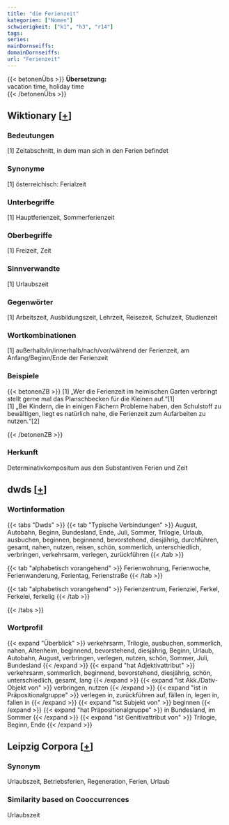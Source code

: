 ```yaml
---
title: "die Ferienzeit"
kategorien: ["Nomen"]
schwierigkeit: ["k1", "h3", "r14"]
tags:
series:
mainDornseiffs:
domainDornseiffs:
url: "Ferienzeit"
---
```


{{< betonenÜbs >}}
**Übersetzung:**  
vacation time, holiday time  
{{< /betonenÜbs >}}

## Wiktionary [[+](https://de.wiktionary.org/wiki/Ferienzeit)]

### Bedeutungen
[1] Zeitabschnitt, in dem man sich in den Ferien befindet  

### Synonyme
[1] österreichisch: Ferialzeit  

### Unterbegriffe
[1] Hauptferienzeit, Sommerferienzeit  

### Oberbegriffe
[1] Freizeit, Zeit  

### Sinnverwandte
[1] Urlaubszeit  

### Gegenwörter
[1] Arbeitszeit, Ausbildungszeit, Lehrzeit, Reisezeit, Schulzeit, Studienzeit  

### Wortkombinationen
[1] außerhalb/in/innerhalb/nach/vor/während der Ferienzeit, am Anfang/Beginn/Ende der Ferienzeit  

### Beispiele
{{< betonenZB >}}
[1] „Wer die Ferienzeit im heimischen Garten verbringt stellt gerne mal das Planschbecken für die Kleinen auf.“[1]  
[1] „Bei Kindern, die in einigen Fächern Probleme haben, den Schulstoff zu bewältigen, liegt es natürlich nahe, die Ferienzeit zum Aufarbeiten zu nutzen.“[2]  

{{< /betonenZB >}}
### Herkunft
Determinativkompositum aus den Substantiven Ferien und Zeit  



## dwds [[+](https://www.dwds.de/wb/Ferienzeit)]

### Wortinformation
{{< tabs "Dwds" >}}
{{< tab "Typische Verbindungen" >}}
August, Autobahn, Beginn, Bundesland, Ende, Juli, Sommer, Trilogie, Urlaub, ausbuchen, beginnen, beginnend, bevorstehend, diesjährig, durchführen, gesamt, nahen, nutzen, reisen, schön, sommerlich, unterschiedlich, verbringen, verkehrsarm, verlegen, zurückführen
{{< /tab >}}

{{< tab "alphabetisch vorangehend" >}}
Ferienwohnung, Ferienwoche, Ferienwanderung, Ferientag, Ferienstraße
{{< /tab >}}

{{< tab "alphabetisch vorangehend" >}}
Ferienzentrum, Ferienziel, Ferkel, Ferkelei, ferkelig
{{< /tab >}}

{{< /tabs >}}

### Wortprofil
{{< expand "Überblick" >}} verkehrsarm, Trilogie, ausbuchen, sommerlich, nahen, Altenheim, beginnend, bevorstehend, diesjährig, Beginn, Urlaub, Autobahn, August, verbringen, verlegen, nutzen, schön, Sommer, Juli, Bundesland {{< /expand >}}
{{< expand "hat Adjektivattribut" >}} verkehrsarm, sommerlich, beginnend, bevorstehend, diesjährig, schön, unterschiedlich, gesamt, lang {{< /expand >}}
{{< expand "ist Akk./Dativ-Objekt von" >}} verbringen, nutzen {{< /expand >}}
{{< expand "ist in Präpositionalgruppe" >}} verlegen in, zurückführen auf, fällen in, legen in, fallen in {{< /expand >}}
{{< expand "ist Subjekt von" >}} beginnen {{< /expand >}}
{{< expand "hat Präpositionalgruppe" >}} in Bundesland, im Sommer {{< /expand >}}
{{< expand "ist Genitivattribut von" >}} Trilogie, Beginn, Ende {{< /expand >}}

## Leipzig Corpora [[+](https://corpora.uni-leipzig.de/en/res?word=Ferienzeit&corpusId=deu_newscrawl-public_2018)]


### Synonym
Urlaubszeit, Betriebsferien, Regeneration, Ferien, Urlaub


### Similarity based on Cooccurrences
Urlaubszeit

